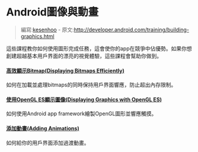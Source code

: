 # Android圖像與動畫

> 編寫:[kesenhoo](https://github.com/kesenhoo) - 原文:<http://developer.android.com/training/building-graphics.html>

這些課程教你如何使用圖形完成任務，這會使你的app在競爭中佔優勢。如果你想創建超越基本用戶界面的漂亮的視覺體驗，這些課程會幫助你做到。

#### [高效顯示Bitmap(Displaying Bitmaps Efficiently)](graphics/displaying-bitmaps/index.html)

如何在加載並處理bitmaps的同時保持用戶界面響應，防止超出內存限制。


#### [使用OpenGL ES顯示圖像(Displaying Graphics with OpenGL ES)](graphics/opengl/index.html)

如何使用Android app framework繪製OpenGL圖形並響應觸摸。

#### [添加動畫(Adding Animations)](animations/index.html)

如何給你的用戶界面添加過渡動畫。
